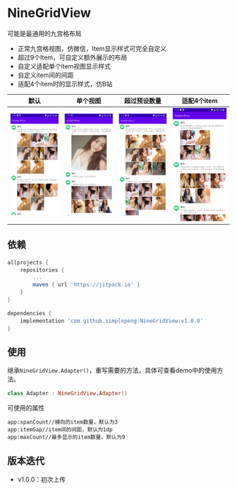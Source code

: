 # NineGridView

可能是最通用的九宫格布局

* 正常九宫格视图，仿微信，Item显示样式可完全自定义
* 超过9个Item，可自定义额外展示的布局
* 自定义适配单个item视图显示样式
* 自定义item间的间距
* 适配4个item时的显示样式，仿B站

| 默认                 | 单个视图             | 超过预设数量         | 适配4个item          |
| -------------------- | -------------------- | -------------------- | -------------------- |
| ![](files/img_1.jpg) | ![](files/img_2.jpg) | ![](files/img_3.jpg) | ![](files/img_4.jpg) |

## 依赖

```groovy
allprojects {
	repositories {
		...
		maven { url 'https://jitpack.io' }
	}
}
```

```groovy
dependencies {
    implementation 'com.github.simplepeng:NineGridView:v1.0.0'
}
```

## 使用

继承`NineGridView.Adapter()`，重写需要的方法，具体可查看demo中的使用方法。

```kotlin
class Adapter : NineGridView.Adapter()
```

可使用的属性

```xml
app:spanCount//横向的item数量，默认为3
app:itemGap//item间的间距，默认为1dp
app:maxCount//最多显示的item数量，默认为9
```

## 版本迭代

* v1.0.0：初次上传

